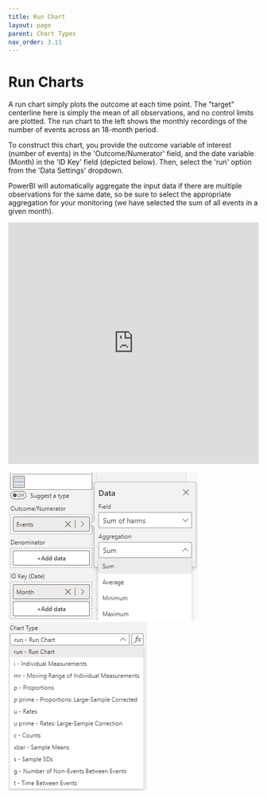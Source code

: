 ```yaml
---
title: Run Chart
layout: page
parent: Chart Types
nav_order: 3.11
---
```


# Run Charts
A run chart simply plots the outcome at each time point. The "target" centerline here is simply the mean of all observations, and no control limits are plotted. The run chart to the left shows the monthly recordings of the number of events across an 18-month period. 

To construct this chart, you provide the outcome variable of interest (number of events) in the 'Outcome/Numerator' field, and the date variable (Month) in the 'ID Key' field (depicted below). Then, select the 'run' option from the 'Data Settings' dropdown.

PowerBI will automatically aggregate the input data if there are multiple observations for the same date, so be sure to select the appropriate aggregation for your monitoring (we have selected the sum of all events in a given month).

<iframe title="SPCVisualExamplesTesting" width="100%" height="486" src="https://app.powerbi.com/view?r=eyJrIjoiYjg0ZmZlYzQtM2MyMC00NDg0LWIwMWQtOThjNTE2ZjJhOGQ5IiwidCI6IjIzMjA0YzgxLTVlNzYtNDE0ZS04Y2M1LTYzMWI0ODc0ZTIwOCJ9&pageName=ReportSection" frameborder="0" allowFullScreen="true"></iframe>

![Run Chart Fields](images\runChartFields.png) ![Run Chart Type](images\runChartType.png)